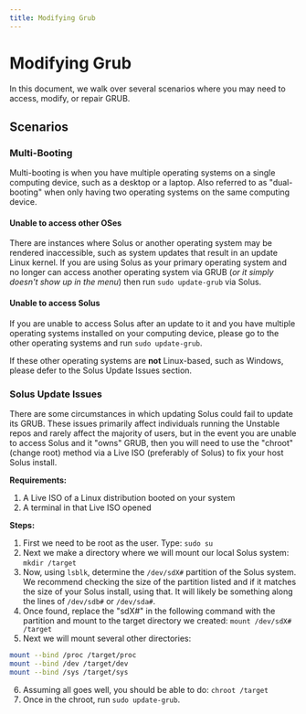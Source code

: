 ```yaml
---
title: Modifying Grub
---
```

# Modifying Grub

In this document, we walk over several scenarios where you may need to access, modify, or repair GRUB.

## Scenarios

### Multi-Booting

Multi-booting is when you have multiple operating systems on a single computing device, such as a desktop or a laptop. Also referred to as "dual-booting" when only having two operating systems on the same computing device.

#### Unable to access other OSes

There are instances where Solus or another operating system may be rendered inaccessible, such as system updates that result in an update Linux kernel. If you are using Solus as your primary operating system and no longer can access another operating system via GRUB (*or it simply doesn't show up in the menu*) then run `sudo update-grub` via Solus.

#### Unable to access Solus

If you are unable to access Solus after an update to it and you have multiple operating systems installed on your computing device, please go to the other operating systems and run `sudo update-grub`.

If these other operating systems are **not** Linux-based, such as Windows, please defer to the Solus Update Issues section.

### Solus Update Issues

There are some circumstances in which updating Solus could fail to update its GRUB. These issues primarily affect individuals running the Unstable repos and rarely affect the majority of users, but in the event you are unable to access Solus and it "owns" GRUB, then you will need to use the "chroot" (change root) method via a Live ISO (preferably of Solus) to fix your host Solus install.

**Requirements:**

1. A Live ISO of a Linux distribution booted on your system
2. A terminal in that Live ISO opened

**Steps:**

1. First we need to be root as the user. Type: `sudo su`
2. Next we make a directory where we will mount our local Solus system: `mkdir /target`
3. Now, using `lsblk`, determine the `/dev/sdX#` partition of the Solus system. We recommend checking the size of the partition listed and if it matches the size of your Solus install, using that. It will likely be something along the lines of `/dev/sdb#` or `/dev/sda#`.
4. Once found, replace the "sdX#" in the following command with the partition and mount to the target directory we created: `mount /dev/sdX# /target`
5. Next we will mount several other directories:

``` bash
mount --bind /proc /target/proc
mount --bind /dev /target/dev
mount --bind /sys /target/sys
```

6. Assuming all goes well, you should be able to do: `chroot /target`
7. Once in the chroot, run `sudo update-grub`.

